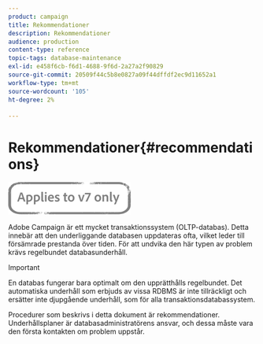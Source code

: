 ```yaml
---
product: campaign
title: Rekommendationer
description: Rekommendationer
audience: production
content-type: reference
topic-tags: database-maintenance
exl-id: e458f6cb-f6d1-4688-9f6d-2a27a2f90829
source-git-commit: 20509f44c5b8e0827a09f44dffdf2ec9d11652a1
workflow-type: tm+mt
source-wordcount: '105'
ht-degree: 2%

---
```


# Rekommendationer{#recommendations}

![](../../assets/v7-only.svg)

Adobe Campaign är ett mycket transaktionssystem (OLTP-databas). Detta innebär att den underliggande databasen uppdateras ofta, vilket leder till försämrade prestanda över tiden. För att undvika den här typen av problem krävs regelbundet databasunderhåll.

>[!IMPORTANT]
>
>En databas fungerar bara optimalt om den upprätthålls regelbundet. Det automatiska underhåll som erbjuds av vissa RDBMS är inte tillräckligt och ersätter inte djupgående underhåll, som för alla transaktionsdatabassystem.
>  
>Procedurer som beskrivs i detta dokument är rekommendationer. Underhållsplaner är databasadministratörens ansvar, och dessa måste vara den första kontakten om problem uppstår.
